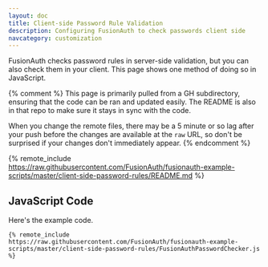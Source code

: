 ```yaml
---
layout: doc
title: Client-side Password Rule Validation
description: Configuring FusionAuth to check passwords client side
navcategory: customization
---
```


FusionAuth checks password rules in server-side validation, but you can also check them in your client. This page shows one method of doing so in JavaScript.

{% comment %}
This page is primarily pulled from a GH subdirectory, ensuring that the code can be ran and updated easily. The README is also in that repo to make sure it stays in sync with the code.

When you change the remote files, there may be a 5 minute or so lag after your push before the changes are available at the `raw` URL, so don't be surprised if your changes don't immediately appear.
{% endcomment %}

{% remote_include https://raw.githubusercontent.com/FusionAuth/fusionauth-example-scripts/master/client-side-password-rules/README.md %}

## JavaScript Code

Here's the example code.

```
{% remote_include https://raw.githubusercontent.com/FusionAuth/fusionauth-example-scripts/master/client-side-password-rules/FusionAuthPasswordChecker.js %}
```

